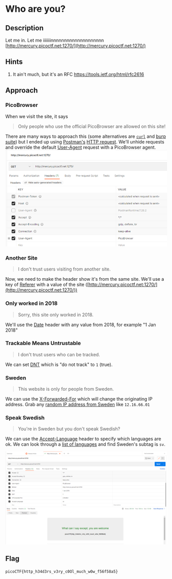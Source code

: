 # Who are you?

## Description
Let me in. Let me iiiiiiinnnnnnnnnnnnnnnnnnnn [http://mercury.picoctf.net:1270/](http://mercury.picoctf.net:1270/)

## Hints
1. It ain't much, but it's an RFC https://tools.ietf.org/html/rfc2616

## Approach
### PicoBrowser
When we visit the site, it says
> Only people who use the official PicoBrowser are allowed on this site!

There are many ways to approach this (some alternatives are [`curl`](https://curl.se/) and [burp suite](https://portswigger.net/burp)) but I ended up using [Postman's](https://www.postman.com/) [HTTP request](https://learning.postman.com/docs/getting-started/sending-the-first-request/). We'll unhide requests and override the default [User-Agent](https://developer.mozilla.org/en-US/docs/Web/HTTP/Headers/User-Agent) request with a PicoBrowser agent.
![user-agent](./user-agent.png)

### Another Site
> I don't trust users visiting from another site.

Now, we need to make the header show it's from the same site. We'll use a key of [Referer](https://developer.mozilla.org/en-US/docs/Web/HTTP/Headers/Referer) with a value of the site ([http://mercury.picoctf.net:1270/](http://mercury.picoctf.net:1270/))

### Only worked in 2018
> Sorry, this site only worked in 2018.

We'll use the [Date](https://developer.mozilla.org/en-US/docs/Web/HTTP/Headers/Date) header with any value from 2018, for example "1 Jan 2018"

### Trackable Means Untrustable
> I don't trust users who can be tracked.

We can set [DNT](https://developer.mozilla.org/en-US/docs/Web/HTTP/Headers/DNT) which is "do not track" to `1` (true).

### Sweden
> This website is only for people from Sweden.

We can use the [X-Forwarded-For](https://developer.mozilla.org/en-US/docs/Web/HTTP/Headers/X-Forwarded-For) which will change the originating IP address. Grab any [random IP address from Sweden](https://lite.ip2location.com/sweden-ip-address-ranges) like `12.16.66.01`

### Speak Swedish
> You're in Sweden but you don't speak Swedish?

We can use the [Accept-Language](https://developer.mozilla.org/en-US/docs/Web/HTTP/Headers/Accept-Language) header to specify which languages are ok. We can look through a [list of languages](http://www.iana.org/assignments/language-subtag-registry/language-subtag-registry) and find Sweden's subtag is `sv`.

![flag](./flag.png)

## Flag
`picoCTF{http_h34d3rs_v3ry_c0Ol_much_w0w_f56f58a5}`
